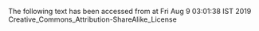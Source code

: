 The following text has been accessed from at Fri Aug 9 03:01:38 IST 2019
Creative_Commons_Attribution-ShareAlike_License
